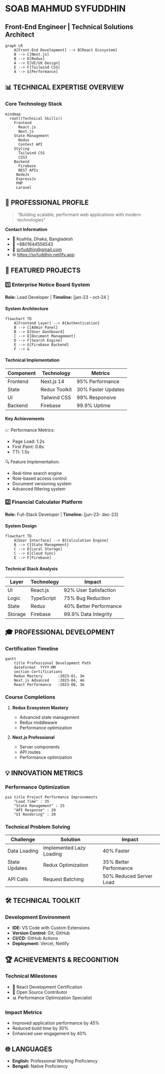 # SOAB MAHMUD SYFUDDHIN
## Front-End Engineer | Technical Solutions Architect

```mermaid
graph LR
    A[Front-End Development] --> B[React Ecosystem]
    B --> C[Next.js]
    B --> D[Redux]
    A --> E[UI/UX Design]
    E --> F[Tailwind CSS]
    A --> G[Performance]
```

## 📊 TECHNICAL EXPERTISE OVERVIEW

### Core Technology Stack
```mermaid
mindmap
  root((Technical Skills))
    Frontend
      React.js
      Next.js
    State Management
      Redux
      Context API
    Styling
      Tailwind CSS
      CSS3
    Backend
      Firebase
      REST APIs
     NodeJs
     ExpressJs
     PHP
     Laravel
```

## 🎯 PROFESSIONAL PROFILE
> "Building scalable, performant web applications with modern technologies"

**Contact Information**
- 📍 Kushtia, Dhaka, Bangladesh
- 📱 +8801644556543
- 📧 syfuddhin@gmail.com
- 🌐 https://syfuddhin.netlify.app

## 💼 FEATURED PROJECTS

### 1️⃣ Enterprise Notice Board System
**Role:** Lead Developer | **Timeline:** [jan-23 - oct-24 ]

#### System Architecture
```mermaid
flowchart TD
    A[Frontend Layer] --> B{Authentication}
    B --> C[Admin Panel]
    B --> D[User Dashboard]
    C --> E[Document Management]
    D --> F[Search Engine]
    E --> G[Firebase Backend]
    F --> G
```

#### Technical Implementation
| Component | Technology | Metrics |
|-----------|------------|---------|
| Frontend | Next.js 14 | 95% Performance |
| State | Redux Toolkit | 30% Faster Updates |
| UI | Tailwind CSS | 99% Responsive |
| Backend | Firebase | 99.9% Uptime |

#### Key Achievements
📈 Performance Metrics:
- Page Load: 1.2s
- First Paint: 0.8s
- TTI: 1.5s

🔍 Feature Implementation:
- Real-time search engine
- Role-based access control
- Document versioning system
- Advanced filtering system

### 2️⃣ Financial Calculator Platform
**Role:** Full-Stack Developer | **Timeline:** [jun-23- dec-23]

#### System Design
```mermaid
flowchart TD
    A[User Interface] --> B[Calculation Engine]
    B --> C{State Management}
    C --> D[Local Storage]
    C --> E[Cloud Sync]
    E --> F[Firebase]
```

#### Technical Stack Analysis
| Layer | Technology | Impact |
|-------|------------|--------|
| UI | React.js | 92% User Satisfaction |
| Logic | TypeScript | 75% Bug Reduction |
| State | Redux | 40% Better Performance |
| Storage | Firebase | 99.9% Data Integrity |

## 🎓 PROFESSIONAL DEVELOPMENT

### Certification Timeline
```mermaid
gantt
    title Professional Development Path
    dateFormat  YYYY-MM
    section Certifications
    Redux Mastery       :2023-01, 3m
    Next.js Advanced    :2023-04, 4m
    React Performance   :2023-08, 3m
```

### Course Completions
1. **Redux Ecosystem Mastery**
   - Advanced state management
   - Redux middleware
   - Performance optimization

2. **Next.js Professional**
   - Server components
   - API routes
   - Performance optimization

## 💡 INNOVATION METRICS

### Performance Optimization
```mermaid
pie title Project Performance Improvements
    "Load Time" : 35
    "State Management" : 25
    "API Response" : 20
    "UI Rendering" : 20
```

### Technical Problem Solving
| Challenge | Solution | Impact |
|-----------|----------|--------|
| Data Loading | Implemented Lazy Loading | 40% Faster |
| State Updates | Redux Optimization | 35% Better Performance |
| API Calls | Request Batching | 50% Reduced Server Load |

## 🛠️ TECHNICAL TOOLKIT

### Development Environment
- **IDE:** VS Code with Custom Extensions
- **Version Control:** Git, GitHub
- **CI/CD:** GitHub Actions
- **Deployment:** Vercel, Netlify

## 🏆 ACHIEVEMENTS & RECOGNITION

### Technical Milestones
- 🥇 React Development Certification
- 🌟 Open Source Contributor
- 📊 Performance Optimization Specialist

### Impact Metrics
- Improved application performance by 45%
- Reduced build time by 30%
- Enhanced user engagement by 40%


## 🌐 LANGUAGES
- **English:** Professional Working Proficiency
- **Bengali:** Native Proficiency

